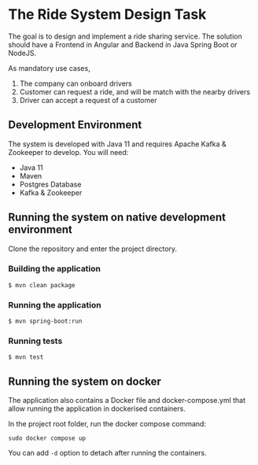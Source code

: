 # The Ride System Design Task

The goal is to design and implement a ride sharing service. The solution should have
a Frontend in Angular and Backend in Java Spring Boot or NodeJS.

As mandatory use cases,
1. The company can onboard drivers
2. Customer can request a ride, and will be match with the nearby drivers
3. Driver can accept a request of a customer

## Development Environment

The system is developed with Java 11 and requires Apache Kafka & Zookeeper to develop. You will need:

- Java 11
- Maven
- Postgres Database
- Kafka & Zookeeper

## Running the system on native development environment

Clone the repository and enter the project directory.

### Building the application

```$ mvn clean package```

### Running the application

```$ mvn spring-boot:run```

### Running tests

```$ mvn test```

## Running the system on docker

The application also contains a Docker file and docker-compose.yml that allow running the application in dockerised containers.

In the project root folder, run the docker compose command:

```sudo docker compose up```

You can add ``` -d ``` option to detach after running the containers.